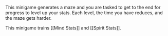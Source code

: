 This minigame generates a maze and you are tasked to get to the end for progress to level up your stats. Each level, the time you have reduces, and the maze gets harder.

This minigame trains [[Mind Stats]] and [[Spirit Stats]].